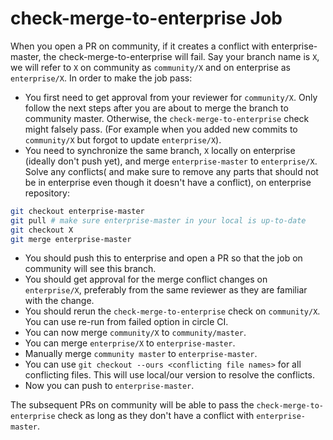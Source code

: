 
# check-merge-to-enterprise Job

When you open a PR on community, if it creates a conflict with enterprise-master, the check-merge-to-enterprise will fail. Say your branch name is `X`, we will refer to `X` on community as `community/X` and on enterprise as `enterprise/X`. In order to make the job pass:

- You first need to get approval from your reviewer for `community/X`. Only follow the next steps after you are about to merge the branch to community master. Otherwise, the `check-merge-to-enterprise` check might falsely pass. (For example when you added new commits to `community/X` but forgot to update `enterprise/X`).
- You need to synchronize the same branch, `X` locally on enterprise (ideally don't push yet), and merge `enterprise-master` to `enterprise/X`. Solve any conflicts( and make sure to remove any parts that should not be in enterprise even though it doesn't have a conflict), on enterprise repository:

```bash
git checkout enterprise-master
git pull # make sure enterprise-master in your local is up-to-date
git checkout X
git merge enterprise-master
```

- You should push this to enterprise and open a PR so that the job on community will see this branch.
- You should get approval for the merge conflict changes on `enterprise/X`, preferably from the same reviewer as they are familiar with the change.
- You should rerun the `check-merge-to-enterprise` check on `community/X`. You can use re-run from failed option in circle CI.
- You can now merge `community/X` to `community/master`.
- You can merge `enterprise/X` to `enterprise-master`.
- Manually merge `community master` to `enterprise-master`.
- You can use `git checkout --ours <conflicting file names>` for all conflicting files. This will use local/our version to resolve the conflicts.
- Now you can push to `enterprise-master`.

The subsequent PRs on community will be able to pass the `check-merge-to-enterprise` check as long as they don't have a conflict with `enterprise-master`.
